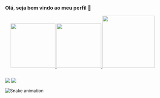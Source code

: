 ### Olá, seja bem vindo ao meu perfil 👋

<div align="center">
  <a href="https://github.com/willrj">
  <img height="145em" src="https://github-readme-stats.vercel.app/api?username=willrj&show_icons=true&include_all_commits=true&count_private=true&theme=react"/>
  <img height="145em" src="https://github-readme-stats.vercel.app/api/top-langs/?username=willrj&layout=compact&langs_count=7&theme=react"/> 
  <img height="170em" src="https://github-readme-stats.vercel.app/api/wakatime?username=willrj&layout=default&theme=react"/>
  </a>
</div>

  ##
 
<div> 
 <!-- <a href="https://discord.gg/wagxzStdcR" target="_blank"><img src="https://img.shields.io/badge/Discord-7289DA?style=for-the-badge&logo=discord&logoColor=white" target="_blank"></a> 
-->
  <a href = "mailto:william.06@gmail.com"><img src="https://img.shields.io/badge/-Gmail-%23333?style=for-the-badge&logo=gmail&logoColor=white" target="_blank"></a>
  <a href="https://www.linkedin.com/in/william-ribeiro-3b597a35" target="_blank"><img src="https://img.shields.io/badge/-LinkedIn-%230077B5?style=for-the-badge&logo=linkedin&logoColor=white" target="_blank"></a> 
 
  ![Snake animation](https://github.com/willrj/willrj/blob/output/github-contribution-grid-snake.svg)
 
</div>
  
  
  
<!--
**willrj/willrj** is a ✨ _special_ ✨ repository because its `README.md` (this file) appears on your GitHub profile.

Here are some ideas to get you started:

- 🔭 I’m currently working on ...
- 🌱 I’m currently learning ...
- 👯 I’m looking to collaborate on ...
- 🤔 I’m looking for help with ...
- 💬 Ask me about ...
- 📫 How to reach me: ...
- 😄 Pronouns: ...
- ⚡ Fun fact: ...
-->
